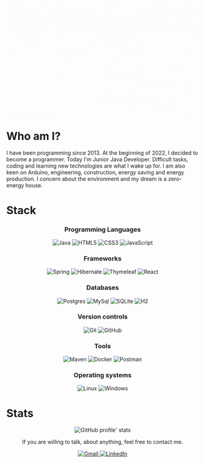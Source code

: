 <picture>
  <source media="(prefers-color-scheme: dark)" srcset="readme_res/intro_dark.gif">
  <source media="(prefers-color-scheme: light)" srcset="readme_res/intro_light.gif">
  <img alt="Hi, I'm Andrii - junior java developer" src="readme_res/intro_light.gif">
</picture>

# Who am I?

I have been programming since 2013. At the beginning of 2022, I decided to become a programmer. Today I'm Junior Java Developer. Difficult tasks, coding and learning new technologies are what I wake up for. I am also keen on Arduino, engineering, construction, energy saving and energy production. I concern about the environment and my dream is a zero-energy house.

# Stack

<h3 align="center">Programming Languages</h3>
<p align="center">
    <img alt="Java" src="https://img.shields.io/badge/java-%23ED8B00.svg?style=for-the-badge&color=gray&logo=java&logoColor=white" />
    <img alt="HTML5" src="https://img.shields.io/badge/html5-%23E34F26.svg?style=for-the-badge&color=gray&logo=html5&logoColor=white" />
    <img alt="CSS3" src="https://img.shields.io/badge/css3-%231572B6.svg?style=for-the-badge&color=gray&logo=css3&logoColor=white" />
    <img alt="JavaScript" src="https://img.shields.io/badge/javascript-%23323330.svg?style=for-the-badge&color=gray&logo=javascript&logoColor=white" />
</p>

<h3 align="center">Frameworks</h3>
<p align="center">
    <img alt="Spring" src="https://img.shields.io/badge/spring-%236DB33F.svg?style=for-the-badge&color=gray&logo=spring&logoColor=white" />
    <img alt="Hibernate" src="https://img.shields.io/static/v1?style=for-the-badge&color=gray&label=&message=hibernate&logo=hibernate&logoColor=white" />
    <img alt="Thymeleaf" src="https://img.shields.io/static/v1?style=for-the-badge&color=gray&label=&message=thymeleaf&logo=thymeleaf&logoColor=white" />
    <img alt="React" src="https://img.shields.io/static/v1?style=for-the-badge&color=gray&label=&message=react&logo=react&logoColor=white" />
</p>

<h3 align="center">Databases</h3>
<p align="center">
    <img alt="Postgres" src="https://img.shields.io/badge/postgres-%23316192.svg?style=for-the-badge&color=gray&logo=postgresql&logoColor=white" />
    <img alt="MySql" src="https://img.shields.io/badge/mysql-%23316192.svg?style=for-the-badge&color=gray&logo=mysql&logoColor=white" />
    <img alt="SQLite" src="https://img.shields.io/badge/sqlite-%23316192.svg?style=for-the-badge&color=gray&logo=sqlite&logoColor=white" />
    <img alt="H2" src="https://img.shields.io/badge/H2-%23316192.svg?style=for-the-badge&color=gray" />
</p>

<h3 align="center">Version controls</h3>
<p align="center">
    <img alt="Git" src="https://img.shields.io/badge/git-%23F05033.svg?style=for-the-badge&color=gray&logo=git&logoColor=white" />
    <img alt="GitHub" src="https://img.shields.io/badge/github-%23121011.svg?style=for-the-badge&color=gray&logo=github&logoColor=white" />
</p>

<h3 align="center">Tools</h3>
<p align="center">
    <img alt="Maven" src="https://img.shields.io/static/v1?style=for-the-badge&color=gray&label=&message=maven&logo=apache-maven&logoColor=white" />
    <img alt="Docker" src="https://img.shields.io/static/v1?style=for-the-badge&color=gray&label=&message=Docker&logo=docker&logoColor=white" />
    <img alt="Postman" src="https://img.shields.io/static/v1?style=for-the-badge&color=gray&label=&message=postman&logo=postman&logoColor=white" />
</p>

<h3 align="center">Operating systems</h3>
<p align="center">
    <img alt="Linux" src="https://img.shields.io/badge/Linux-FCC624?style=for-the-badge&color=gray&logo=linux&logoColor=white" />
    <img alt="Windows" src="https://img.shields.io/badge/Windows-0078D6?style=for-the-badge&color=gray&logo=windows&logoColor=white" />
</p>

# Stats

<p align="center">
    <img alt="GitHub profile' stats" src="https://metrics.lecoq.io/EpileptikKid?template=classic&languages=1&languages.limit=12&languages.colors=github&languages.threshold=0%25&config.timezone=Europe%2FWarsawhttps://metrics.lecoq.io/piotrmludzik?template=classic&languages=1&languages.limit=8&languages.colors=github&languages.threshold=0%25&config.timezone=Europe%2FWarsaw&config.padding=0%25%2C%200%25" />
</p>

<p align="center">
    If you are willing to talk, about anything, feel free to contact me.
</p>

<p align="center">
    <a href="mailto:k1d.ep1lept1k@gmail.com?subject=Hello%20Andrii,%20from%20GitHub!" target="_blank">
        <img alt="Gmail" src="https://img.shields.io/badge/Gmail-D14836?style=for-the-badge&logo=gmail&logoColor=white" />
    </a>
    <a href="https://www.linkedin.com/in/andrii-voloskovets" target="_blank">
        <img alt="LinkedIn" src="https://img.shields.io/badge/linkedin-%230077B5.svg?style=for-the-badge&logo=linkedin&logoColor=white"/>
    </a>
</p>
